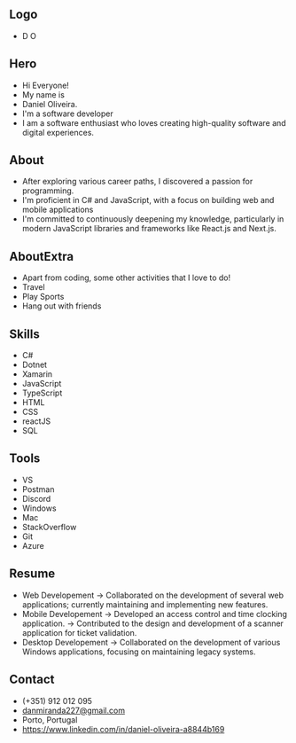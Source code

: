 ## Logo

- D O

## Hero

- Hi Everyone!
- My name is
- Daniel Oliveira.
- I'm a software developer
- I am a software enthusiast who loves creating high-quality software and digital experiences.

## About

- After exploring various career paths, I discovered a passion for programming.
- I'm proficient in C# and JavaScript, with a focus on building web and mobile applications
- I'm committed to continuously deepening my knowledge, particularly in modern JavaScript libraries and frameworks like React.js and Next.js.

## AboutExtra

- Apart from coding, some other activities that I love to do!
- Travel
- Play Sports
- Hang out with friends

## Skills

- C#
- Dotnet
- Xamarin
- JavaScript
- TypeScript
- HTML
- CSS
- reactJS
- SQL

## Tools

- VS
- Postman
- Discord
- Windows
- Mac
- StackOverflow
- Git
- Azure

## Resume

- Web Developement
  -> Collaborated on the development of several web applications; currently maintaining and implementing new features.
- Mobile Developement
  -> Developed an access control and time clocking application.
  -> Contributed to the design and development of a scanner application for ticket validation.
- Desktop Developement
  -> Collaborated on the development of various Windows applications, focusing on maintaining legacy systems.

## Contact

- (+351) 912 012 095
- danmiranda227@gmail.com
- Porto, Portugal
- https://www.linkedin.com/in/daniel-oliveira-a8844b169
